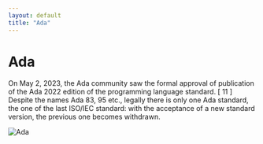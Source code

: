 ```yaml
---
layout: default
title: "Ada"
---
```


# Ada

On May 2, 2023, the Ada community saw the formal approval of publication of the Ada 2022 edition of the programming language standard. [ 11 ] Despite the names Ada 83, 95 etc., legally there is only one Ada standard, the one of the last ISO/IEC standard: with the acceptance of a new standard version, the previous one becomes withdrawn.

![Ada](https://www.tiobe.com/wp-content/themes/tiobe/tiobe-index/images/Ada.png)
